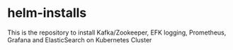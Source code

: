 # helm-installs
This is the repository to install Kafka/Zookeeper, EFK logging, Prometheus, Grafana and ElasticSearch on Kubernetes Cluster

